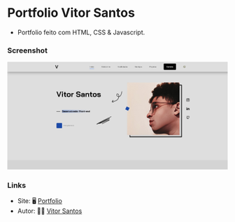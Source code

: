 # Portfolio Vitor Santos
- Portfolio feito com HTML, CSS & Javascript.

### Screenshot
![Screenshot](./img/portfolio-print.jpg)

### Links
- Site: :desktop_computer: [Portfolio](https://vitordsg.github.io/vitor_santos_developer/)
- Autor: :raising_hand_man: [Vitor Santos](https://github.com/vitordsg)
